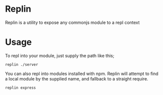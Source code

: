 # Replin

Replin is a utility to expose any commonjs module to a repl context

# Usage

To repl into your module, just supply the path like this;

    replin ./server

You can also repl into modules installed with npm. Replin will attempt to find
a local module by the supplied name, and fallback to a straight require.

    replin express